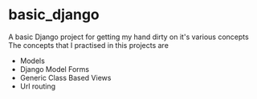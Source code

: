 # basic_django
A basic Django project for getting my hand dirty on it's various concepts
The concepts that I practised in this projects are 

- Models
- Django Model Forms
- Generic Class Based Views
- Url routing
